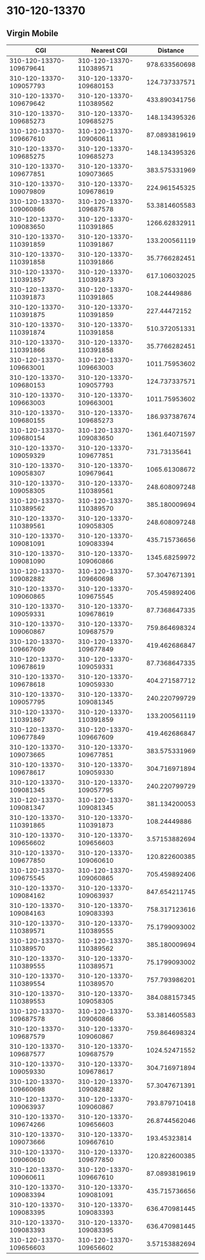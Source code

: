 # 310-120-13370
## Virgin Mobile


| CGI | Nearest CGI | Distance |
|-----|-------------|----------|
| 310-120-13370-109679641 | 310-120-13370-110389571 | 978.633560698 |
| 310-120-13370-109057793 | 310-120-13370-109680153 | 124.737337571 |
| 310-120-13370-109679642 | 310-120-13370-110389562 | 433.890341756 |
| 310-120-13370-109685273 | 310-120-13370-109685275 | 148.134395326 |
| 310-120-13370-109667610 | 310-120-13370-109060611 | 87.0893819619 |
| 310-120-13370-109685275 | 310-120-13370-109685273 | 148.134395326 |
| 310-120-13370-109677851 | 310-120-13370-109073665 | 383.575331969 |
| 310-120-13370-109079809 | 310-120-13370-109678619 | 224.961545325 |
| 310-120-13370-109060866 | 310-120-13370-109687578 | 53.3814605583 |
| 310-120-13370-109083650 | 310-120-13370-110391865 | 1266.62832911 |
| 310-120-13370-110391859 | 310-120-13370-110391867 | 133.200561119 |
| 310-120-13370-110391858 | 310-120-13370-110391866 | 35.7766282451 |
| 310-120-13370-110391857 | 310-120-13370-110391873 | 617.106032025 |
| 310-120-13370-110391873 | 310-120-13370-110391865 | 108.24449886 |
| 310-120-13370-110391875 | 310-120-13370-110391859 | 227.44472152 |
| 310-120-13370-110391874 | 310-120-13370-110391858 | 510.372051331 |
| 310-120-13370-110391866 | 310-120-13370-110391858 | 35.7766282451 |
| 310-120-13370-109663001 | 310-120-13370-109663003 | 1011.75953602 |
| 310-120-13370-109680153 | 310-120-13370-109057793 | 124.737337571 |
| 310-120-13370-109663003 | 310-120-13370-109663001 | 1011.75953602 |
| 310-120-13370-109680155 | 310-120-13370-109685273 | 186.937387674 |
| 310-120-13370-109680154 | 310-120-13370-109083650 | 1361.64071597 |
| 310-120-13370-109059329 | 310-120-13370-109677851 | 731.73135641 |
| 310-120-13370-109058307 | 310-120-13370-109679641 | 1065.61308672 |
| 310-120-13370-109058305 | 310-120-13370-110389561 | 248.608097248 |
| 310-120-13370-110389562 | 310-120-13370-110389570 | 385.180009694 |
| 310-120-13370-110389561 | 310-120-13370-109058305 | 248.608097248 |
| 310-120-13370-109081091 | 310-120-13370-109083394 | 435.715736656 |
| 310-120-13370-109081090 | 310-120-13370-109060866 | 1345.68259972 |
| 310-120-13370-109082882 | 310-120-13370-109660698 | 57.3047671391 |
| 310-120-13370-109060865 | 310-120-13370-109675545 | 705.459892406 |
| 310-120-13370-109059331 | 310-120-13370-109678619 | 87.7368647335 |
| 310-120-13370-109060867 | 310-120-13370-109687579 | 759.864698324 |
| 310-120-13370-109667609 | 310-120-13370-109677849 | 419.462686847 |
| 310-120-13370-109678619 | 310-120-13370-109059331 | 87.7368647335 |
| 310-120-13370-109678618 | 310-120-13370-109059330 | 404.271587712 |
| 310-120-13370-109057795 | 310-120-13370-109081345 | 240.220799729 |
| 310-120-13370-110391867 | 310-120-13370-110391859 | 133.200561119 |
| 310-120-13370-109677849 | 310-120-13370-109667609 | 419.462686847 |
| 310-120-13370-109073665 | 310-120-13370-109677851 | 383.575331969 |
| 310-120-13370-109678617 | 310-120-13370-109059330 | 304.716971894 |
| 310-120-13370-109081345 | 310-120-13370-109057795 | 240.220799729 |
| 310-120-13370-109081347 | 310-120-13370-109081345 | 381.134200053 |
| 310-120-13370-110391865 | 310-120-13370-110391873 | 108.24449886 |
| 310-120-13370-109656602 | 310-120-13370-109656603 | 3.57153882694 |
| 310-120-13370-109677850 | 310-120-13370-109060610 | 120.822600385 |
| 310-120-13370-109675545 | 310-120-13370-109060865 | 705.459892406 |
| 310-120-13370-109084162 | 310-120-13370-109063937 | 847.654211745 |
| 310-120-13370-109084163 | 310-120-13370-109083393 | 758.317123616 |
| 310-120-13370-110389571 | 310-120-13370-110389555 | 75.1799093002 |
| 310-120-13370-110389570 | 310-120-13370-110389562 | 385.180009694 |
| 310-120-13370-110389555 | 310-120-13370-110389571 | 75.1799093002 |
| 310-120-13370-110389554 | 310-120-13370-110389570 | 757.793986201 |
| 310-120-13370-110389553 | 310-120-13370-109058305 | 384.088157345 |
| 310-120-13370-109687578 | 310-120-13370-109060866 | 53.3814605583 |
| 310-120-13370-109687579 | 310-120-13370-109060867 | 759.864698324 |
| 310-120-13370-109687577 | 310-120-13370-109687579 | 1024.52471552 |
| 310-120-13370-109059330 | 310-120-13370-109678617 | 304.716971894 |
| 310-120-13370-109660698 | 310-120-13370-109082882 | 57.3047671391 |
| 310-120-13370-109063937 | 310-120-13370-109060867 | 793.879710418 |
| 310-120-13370-109674266 | 310-120-13370-109656603 | 26.8744562046 |
| 310-120-13370-109073666 | 310-120-13370-109667610 | 193.45323814 |
| 310-120-13370-109060610 | 310-120-13370-109677850 | 120.822600385 |
| 310-120-13370-109060611 | 310-120-13370-109667610 | 87.0893819619 |
| 310-120-13370-109083394 | 310-120-13370-109081091 | 435.715736656 |
| 310-120-13370-109083395 | 310-120-13370-109083393 | 636.470981445 |
| 310-120-13370-109083393 | 310-120-13370-109083395 | 636.470981445 |
| 310-120-13370-109656603 | 310-120-13370-109656602 | 3.57153882694 |
